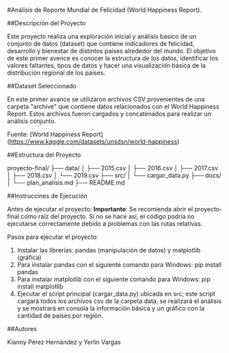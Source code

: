 #Análisis de Reporte Mundial de Felicidad (World Happiness Report).

##Descripción del Proyecto

Este proyecto realiza una exploración inicial y análisis básico de un conjunto de datos (dataset) que contiene indicadores de felicidad, desarrollo y bienestar de distintos países alrededor del mundo. El objetivo de este primer avence es conocer la estructura de los datos, identificar los valores faltantes, tipos de datos y hacer una visualización básica de la distribución regional de los países.

##Dataset Seleccionado

En este primer avance se utilizaron archivos CSV provenientes de una carpeta "archive" que contiene datos relacionados con el World Happiness Report. Estos archivos fueron cargados y concatenados para realizar un análisis conjunto.

Fuente: [World Happiness Report] (https://www.kaggle.com/datasets/unsdsn/world-happiness)

##Estructura del Proyecto

proyecto-final/
├── data/
│ ├── 2015.csv
│ ├── 2016.csv
│ ├── 2017.csv
│ ├── 2018.csv
│ └── 2019.csv
├── src/
│ └── cargar_data.py
├── docs/
│ └── plan_analisis.md
├── README.md

##Instruccines de Ejecución

Antes de ejecutar el proyecto:
**Importante**: Se recomienda abrir el proyecto-final como raíz del proyecto. Si no se hace así, el código podría no ejecutarse correctamente debido a problemas con las rutas relativas.

Pasos para ejecutar el proyecto:

1. Instalar las librerías: pandas (manipulación de datos) y matplotlib (gráfica)
2. Para instalar pandas con el siguiente comando para Windows: pip install pandas
3. Para instalar matplotlib con el siguiente comando para Windows: pip install matplotlib
4. Ejecutar el script principal (cargar_data.py) ubicada en src; este script cargará todos los archivos csv de la carpeta data, se realizará el análisis y se mostrará en consola la información básica y un gráfico con la cantidad de países por región.

##Autores

Kianny Pérez Hernández y Yerlin Vargas
